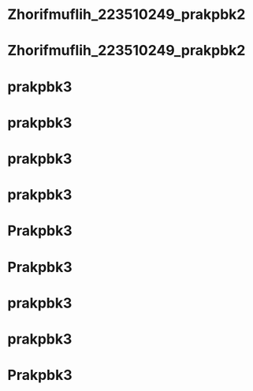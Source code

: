 # Zhorifmuflih_223510249_prakpbk2
# Zhorifmuflih_223510249_prakpbk2
# prakpbk3
# prakpbk3
# prakpbk3
# prakpbk3
# Prakpbk3
# Prakpbk3
# prakpbk3
# prakpbk3
# Prakpbk3
